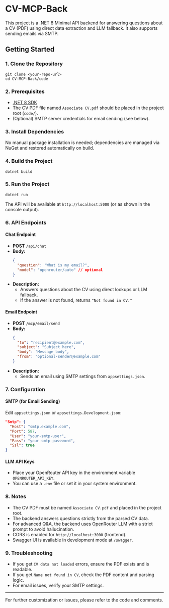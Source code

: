 # CV-MCP-Back

This project is a .NET 8 Minimal API backend for answering questions about a CV (PDF) using direct data extraction and LLM fallback. It also supports sending emails via SMTP.

## Getting Started

### 1. Clone the Repository
```
git clone <your-repo-url>
cd CV-MCP-Back/code
```

### 2. Prerequisites
- [.NET 8 SDK](https://dotnet.microsoft.com/en-us/download/dotnet/8.0)
- The CV PDF file named `Associate CV.pdf` should be placed in the project root (`code/`).
- (Optional) SMTP server credentials for email sending (see below).

### 3. Install Dependencies
No manual package installation is needed; dependencies are managed via NuGet and restored automatically on build.

### 4. Build the Project
```
dotnet build
```

### 5. Run the Project
```
dotnet run
```
The API will be available at `http://localhost:5000` (or as shown in the console output).

### 6. API Endpoints

#### Chat Endpoint
- **POST** `/api/chat`
- **Body:**
  ```json
  {
    "question": "What is my email?",
    "model": "openrouter/auto" // optional
  }
  ```
- **Description:**
  - Answers questions about the CV using direct lookups or LLM fallback.
  - If the answer is not found, returns `"Not found in CV."`

#### Email Endpoint
- **POST** `/mcp/email/send`
- **Body:**
  ```json
  {
    "to": "recipient@example.com",
    "subject": "Subject here",
    "body": "Message body",
    "from": "optional-sender@example.com"
  }
  ```
- **Description:**
  - Sends an email using SMTP settings from `appsettings.json`.

### 7. Configuration

#### SMTP (for Email Sending)
Edit `appsettings.json` or `appsettings.Development.json`:
```json
"Smtp": {
  "Host": "smtp.example.com",
  "Port": 587,
  "User": "your-smtp-user",
  "Pass": "your-smtp-password",
  "Ssl": true
}
```

#### LLM API Keys
- Place your OpenRouter API key in the environment variable `OPENROUTER_API_KEY`.
- You can use a `.env` file or set it in your system environment.

### 8. Notes
- The CV PDF must be named `Associate CV.pdf` and placed in the project root.
- The backend answers questions strictly from the parsed CV data.
- For advanced Q&A, the backend uses OpenRouter LLM with a strict prompt to avoid hallucination.
- CORS is enabled for `http://localhost:3000` (frontend).
- Swagger UI is available in development mode at `/swagger`.

### 9. Troubleshooting
- If you get `CV data not loaded` errors, ensure the PDF exists and is readable.
- If you get `Name not found in CV`, check the PDF content and parsing logic.
- For email issues, verify your SMTP settings.

---

For further customization or issues, please refer to the code and comments.

